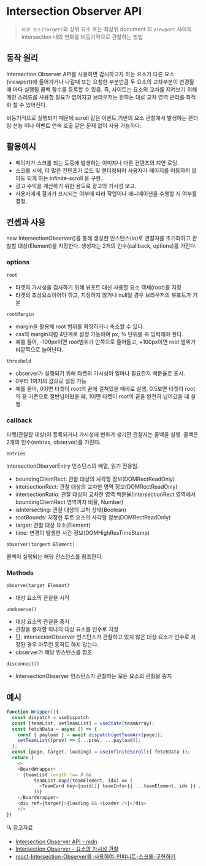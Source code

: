 # Intersection Observer API

> `타겟 요소(target)`와 상위 요소 또는 최상위 document 의 `viewport` 사이의 intersection 내의 변화를 비동기적으로 관찰하는 방법

## 동작 원리

Intersection Observer API를 사용하면 감시하고자 하는 요소가 다른 요소(viewport)에 들어가거나 나갈때 또는 요청한 부분만큼 두 요소의 교차부분이 변경될 때 마다 실행될 콜백 함수를 등록할 수 있음. 즉, 사이트는 요소의 교차를 지켜보기 위해 메인 스레드를 사용할 필요가 없어지고 브라우저는 원하는 대로 교차 영역 관리를 최적화 할 수 있어진다.

비동기적으로 실행되기 때문에 scroll 같은 이벤트 기반의 요소 관찰에서 발생하는 렌더링 선능 이나 이벤트 연속 호출 같은 문제 없이 사용 가능하다.

## 활용예시

- 페이지가 스크롤 되는 도중에 발생하는 이미지나 다른 컨텐츠의 지연 로딩.
- 스크롤 시에, 더 많은 컨텐츠가 로드 및 렌더링되어 사용자가 페이지를 이동하지 않아도 되게 하는 infinite-scroll 을 구현.
- 광고 수익을 계산하기 위한 용도로 광고의 가시성 보고.
- 사용자에게 결과가 표시되는 여부에 따라 작업이나 애니메이션을 수행할 지 여부를 결정.

## 컨셉과 사용

new IntersectionObserver()를 통해 생성한 인스턴스(io)로 관찰자를 초기화하고 관찰할 대상(Element)을 지정한다. 생성자는 2개의 인수(callback, options)를 가진다.

### options

`root`

- 타겟의 가시성을 검사하기 위해 뷰포트 대신 사용할 요소 객체(root)를 지정
- 타켓의 조상요소이어야 하고, 지정하지 않거나 null일 경우 브라우저의 뷰포트가 기본

`rootMargin`

- margin을 활용해 root 범위를 확장하거나 축소할 수 있다.
- css의 margin처럼 4단계로 설정 가능하며 px, % 단위를 꼭 입력해야 한다.
- 예를 들어, -100px이면 root범위가 안쪽으로 줄어들고, +100px이면 root 범위가 바깥쪽으로 늘어난다.

`threshold`

- observer가 실행되기 위해 타켓의 가시성이 얼마나 필요한지 백분율로 표시.
- 0부터 1까지의 값으로 설정 가능
- 예를 들어, 0이면 타겟이 root의 끝에 걸쳐있을 때바로 실행, 0.5보면 타겟이 root의 끝 기준으로 절반넘어왔을 때, 1이면 타켓이 root의 끝을 완전히 넘어갔을 때 실행.

### callback

타켓(관찰할 대상)이 등록되거나 가시성에 변화가 생기면 관찰자는 콜백을 실행. 콜백은 2개의 인수(entries, observer)를 가진다.

`entries`

IntersectionOberverEntry 인스턴스의 배열, 읽기 전용임.

- boundingClientRect: 관찰 대상의 사각형 정보(DOMRectReadOnly)
- intersectionRect: 관찰 대상의 교차한 영역 정보(DOMRectReadOnly)
- intersectionRatio: 관찰 대상의 교차한 영역 백분율(intersectionRect 영역에서 boundingClientRect 영역까지 비율, Number)
- isIntersecting: 관찰 대상의 교차 상태(Boolean)
- rootBounds: 지정한 루트 요소의 사각형 정보(DOMRectReadOnly)
- target: 관찰 대상 요소(Element)
- time: 변경이 발생한 시간 정보(DOMHighResTimeStamp)

`observer(targert Element)`

콜백이 실행되는 해당 인스턴스를 참조한다.

### Methods

`observe(target Element)`

- 대상 요소의 관찰을 시작

`unobserve()`

- 대상 요소의 관찰을 중지
- 관찰을 중지할 하나의 대상 요소를 인수로 지정
- 단, intersecionObserver 인스턴스가 관찰하고 있지 않은 대상 요소가 인수로 지정된 경우 아무런 동작도 하지 않는다.
- observer가 해당 인스턴스를 참조

`disconnect()`

- IntersectionObserver 인스턴스가 관찰하는 모든 요소의 관찰을 중지

## 예시

```js
function Wrapper(){
  const dispatch = useDispatch
  const [teamList, setTeamList] = useState(teamArray);
  const fetchData = async () => {
    const { payload } = await dispatch(getTeamArr(page));
    setTeamList((prev) => [...prev, ...payload]);
  };
  const [page, target, loading] = useInfiniteScroll({ fetchData });
  return (
    <>
    <BoardWrapper>
      {teamList.length !== 0 &&
          teamList.map((teamElement, idx) => (
            <TeamCard key={uuid()} teamInfo={{ ...teamElement, idx }} />
          ))}
    </BoardWrapper>
    <div ref={target}>{loading && <Loader />}</div>
    </>
})

```

🔍 참고자료

- [Intersection Observer API - mdn](https://developer.mozilla.org/ko/docs/Web/API/Intersection_Observer_API)
- [Intersection Observer - 요소의 가시성 관찰](https://heropy.blog/2019/10/27/intersection-observer/)
- [react-Intersection-Observer를-사용하여-인피니트-스크롤-구현하기](https://godsenal.com/posts/React-Intersection-Observer를-사용하여-인피니트-스크롤-구현하기/)
